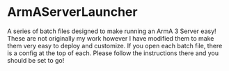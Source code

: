 # ArmAServerLauncher

A series of batch files designed to make running an ArmA 3 Server easy!  
These are not originally my work however I have modified them to make them very easy to deploy and customize.
If you open each batch file, there is a config at the top of each.  Please follow the instructions there and you should be set to go!
